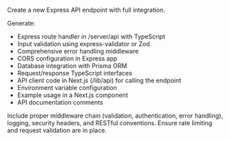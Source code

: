 Create a new Express API endpoint with full integration.

Generate:
- Express route handler in /server/api with TypeScript
- Input validation using express-validator or Zod
- Comprehensive error handling middleware
- CORS configuration in Express app
- Database integration with Prisma ORM
- Request/response TypeScript interfaces
- API client code in Next.js (/lib/api) for calling the endpoint
- Environment variable configuration
- Example usage in a Next.js component
- API documentation comments

Include proper middleware chain (validation, authentication, error handling), logging, security headers, and RESTful conventions. Ensure rate limiting and request validation are in place.
